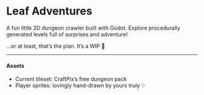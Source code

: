 # Leaf Adventures

A fun little 2D dungeon crawler built with Godot. Explore procedurally generated levels full of surprises and adventure!

...or at least, that’s the plan. It’s a WIP 🚧

---

#### Assets
* Current tileset: CraftPix’s free dungeon pack
* Player sprites: lovingly hand-drawn by yours truly ✨

